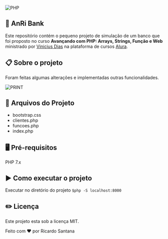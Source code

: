 ![PHP](https://i.imgur.com/ozOpz8a.png?1)

## :superhero: AnRi Bank
Este repositório contém o pequeno projeto de simulação de um banco que foi proposto no curso **Avançando com PHP: Arrays, Strings, Função e Web** ministrado por [Vinicius Dias](https://github.com/cviniciussdias) na plataforma de cursos [Alura](https://www.alura.com.br/).

##  :clipboard: Sobre o projeto
Foram feitas algumas alterações e implementadas outras funcionalidades.

![PRINT](https://i.imgur.com/nVmgcw3.png)
## :file_folder: Arquivos do Projeto
* bootstrap.css
* clientes.php
* funcoes.php
* index.php

## :desktop_computer: Pré-requisitos
PHP 7.x

##  :arrow_forward: Como executar o projeto
Executar no diretório do projeto
`$php -S localhost:8000 `

## :pencil2: Licença
Este projeto esta sob a licença MIT.

Feito com ❤️ por Ricardo Santana




